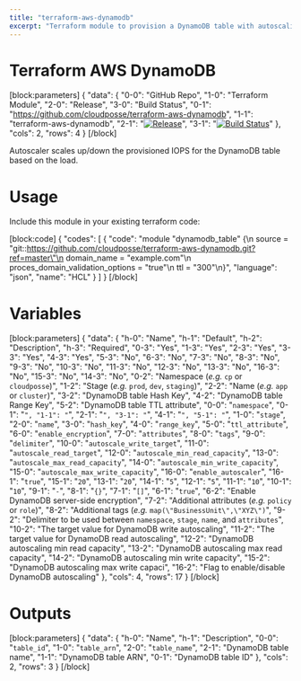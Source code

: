 ```yaml
---
title: "terraform-aws-dynamodb"
excerpt: "Terraform module to provision a DynamoDB table with autoscaling."
---
```

# Terraform AWS DynamoDB
[block:parameters]
{
  "data": {
    "0-0": "GitHub Repo",
    "1-0": "Terraform Module",
    "2-0": "Release",
    "3-0": "Build Status",
    "0-1": "https://github.com/cloudposse/terraform-aws-dynamodb",
    "1-1": "terraform-aws-dynamodb",
    "2-1": "[![Release](https://img.shields.io/github/release/cloudposse/terraform-aws-dynamodb.svg)](https://github.com/cloudposse/terraform-aws-dynamodb/releases)",
    "3-1": "[![Build Status](https://travis-ci.org/cloudposse/terraform-aws-dynamodb.svg?branch=master)](https://travis-ci.org/cloudposse/terraform-aws-dynamodb)"
  },
  "cols": 2,
  "rows": 4
}
[/block]

Autoscaler scales up/down the provisioned IOPS for the DynamoDB table based on the load.

# Usage

Include this module in your existing terraform code:

[block:code]
{
  "codes": [
    {
      "code": "module \"dynamodb_table\" {\n  source                           = \"git::https://github.com/cloudposse/terraform-aws-dynamodb.git?ref=master\"\n  domain_name                      = \"example.com\"\n  proces_domain_validation_options = \"true\"\n  ttl                              = \"300\"\n}",
      "language": "json",
      "name": "HCL"
    }
  ]
}
[/block]
# Variables
[block:parameters]
{
  "data": {
    "h-0": "Name",
    "h-1": "Default",
    "h-2": "Description",
    "h-3": "Required",
    "0-3": "Yes",
    "1-3": "Yes",
    "2-3": "Yes",
    "3-3": "Yes",
    "4-3": "Yes",
    "5-3": "No",
    "6-3": "No",
    "7-3": "No",
    "8-3": "No",
    "9-3": "No",
    "10-3": "No",
    "11-3": "No",
    "12-3": "No",
    "13-3": "No",
    "16-3": "No",
    "15-3": "No",
    "14-3": "No",
    "0-2": "Namespace (_e.g._ `cp` or `cloudposse`)",
    "1-2": "Stage (_e.g._ `prod`, `dev`, `staging`)",
    "2-2": "Name  (_e.g._ `app` or `cluster`)",
    "3-2": "DynamoDB table Hash Key",
    "4-2": "DynamoDB table Range Key",
    "5-2": "DynamoDB table TTL attribute",
    "0-0": "`namespace`",
    "0-1": "``",
    "1-1": "``",
    "2-1": "``",
    "3-1": "``",
    "4-1": "``",
    "5-1": "``",
    "1-0": "`stage`",
    "2-0": "`name`",
    "3-0": "`hash_key`",
    "4-0": "`range_key`",
    "5-0": "`ttl_attribute`",
    "6-0": "`enable_encryption`",
    "7-0": "`attributes`",
    "8-0": "`tags`",
    "9-0": "`delimiter`",
    "10-0": "`autoscale_write_target`",
    "11-0": "`autoscale_read_target`",
    "12-0": "`autoscale_min_read_capacity`",
    "13-0": "`autoscale_max_read_capacity`",
    "14-0": "`autoscale_min_write_capacity`",
    "15-0": "`autoscale_max_write_capacity`",
    "16-0": "`enable_autoscaler`",
    "16-1": "`true`",
    "15-1": "`20`",
    "13-1": "`20`",
    "14-1": "`5`",
    "12-1": "`5`",
    "11-1": "`10`",
    "10-1": "`10`",
    "9-1": "`-`",
    "8-1": "`{}`",
    "7-1": "`[]`",
    "6-1": "`true`",
    "6-2": "Enable DynamoDB server-side encryption",
    "7-2": "Additional attributes (_e.g._ `policy` or `role`)",
    "8-2": "Additional tags  (_e.g._ `map(\"BusinessUnit\",\"XYZ\")`",
    "9-2": "Delimiter to be used between `namespace`, `stage`, `name`, and `attributes`",
    "10-2": "The target value for DynamoDB write autoscaling",
    "11-2": "The target value for DynamoDB read autoscaling",
    "12-2": "DynamoDB autoscaling min read capacity",
    "13-2": "DynamoDB autoscaling max read capacity",
    "14-2": "DynamoDB autoscaling min write capacity",
    "15-2": "DynamoDB autoscaling max write capaci",
    "16-2": "Flag to enable/disable DynamoDB autoscaling"
  },
  "cols": 4,
  "rows": 17
}
[/block]
# Outputs
[block:parameters]
{
  "data": {
    "h-0": "Name",
    "h-1": "Description",
    "0-0": "`table_id`",
    "1-0": "`table_arn`",
    "2-0": "`table_name`",
    "2-1": "DynamoDB table name",
    "1-1": "DynamoDB table ARN",
    "0-1": "DynamoDB table ID"
  },
  "cols": 2,
  "rows": 3
}
[/block]